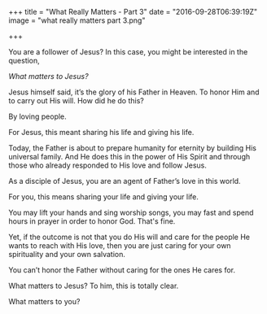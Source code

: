 +++
title = "What Really Matters - Part 3"
date = "2016-09-28T06:39:19Z"
image = "what really matters part 3.png"

+++

You are a follower of Jesus? In this case, you might be interested in the question,

*What matters to Jesus?*

Jesus himself said, it’s the glory of his Father in Heaven. To honor Him and to carry out His will. How did he do this? 

By loving people. 

For Jesus, this meant sharing his life and giving his life.

Today, the Father is about to prepare humanity for eternity by building His universal family. And He does this in the power of His Spirit and through those who already responded to His love and follow Jesus. 

As a disciple of Jesus, you are an agent of Father’s love in this world. 

For you, this means sharing your life and giving your life.

You may lift your hands and sing worship songs, you may fast and spend hours in prayer in order to honor God. That's fine. 

Yet, if the outcome is not that you do His will and care for the people He wants to reach with His love, then you are just caring for your own spirituality and your own salvation. 

You can’t honor the Father without caring for the ones He cares for.

What matters to Jesus? To him, this is totally clear.

What matters to you?